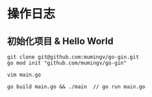 # 操作日志

## 初始化项目 & Hello World

```
git clone git@github.com:mumingv/go-gin.git
go mod init "github.com/mumingv/go-gin"

vim main.go

go build main.go && ./main  // go run main.go
```
